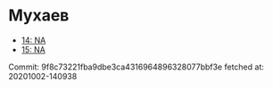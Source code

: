 # Мухаев
- [14: NA](14.md)
- [15: NA](15.md)

Commit: 9f8c73221fba9dbe3ca4316964896328077bbf3e
 fetched at: 20201002-140938
